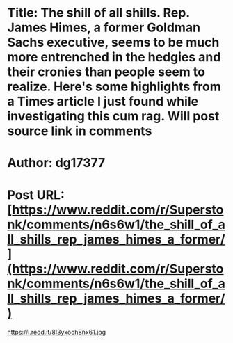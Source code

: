 # Title: The shill of all shills. Rep. James Himes, a former Goldman Sachs executive, seems to be much more entrenched in the hedgies and their cronies than people seem to realize. Here's some highlights from a Times article I just found while investigating this cum rag. Will post source link in comments
# Author: dg17377
# Post URL: [https://www.reddit.com/r/Superstonk/comments/n6s6w1/the_shill_of_all_shills_rep_james_himes_a_former/](https://www.reddit.com/r/Superstonk/comments/n6s6w1/the_shill_of_all_shills_rep_james_himes_a_former/)


https://i.redd.it/8l3yxoch8nx61.jpg